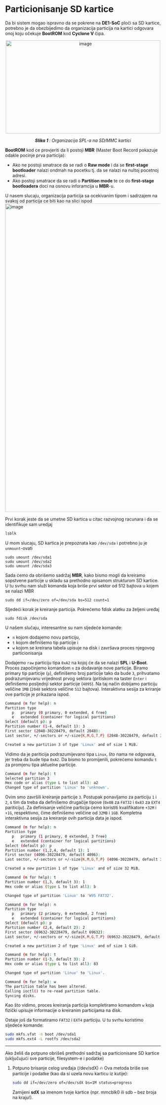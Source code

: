 # Particionisanje SD kartice

Da bi sistem mogao ispravno da se pokrene na **DE1-SoC** ploči sa SD kartice,
potrebno je da obezbijedimo da organizacija particija na kartici odgovara onoj koju očekuje
**BootROM** kod **Cyclone V** čipa.

<p align="center">
  <img width="500" height="300" alt="image" src="https://github.com/user-attachments/assets/432c1639-7754-4778-af14-cc7d98619365" />
</p>
<p align="center"><i><b>Slika 1 </b>: Organizacija SPL-a na SD/MMC kartici</i></p>



**BootROM** kod ce provjeriti da li postoji **MBR** (Master Boot Record pokazuje odakle pocinje prva particija):
- Ako ne postoji smatrace da se radi o **Raw mode** i da se **first-stage bootloader** nalazi ondmah na pocetku tj. da se nalazi na nultoj pocetnoj adresi.
- Ako postoji smatrace da se radi o **Partition mode** te ce do **first-stage bootloadera** doci na osnovu inforamcija u **MBR**-u.


U nasem slucaju, organizacija particija sa ocekivanim tipom i sadrzajem na svakoj od particija ce biti kao na slici ispod
<img width="2514" height="995" alt="image" src="https://github.com/user-attachments/assets/64a544b4-8357-41a3-8121-0ed78d8c7a50" />

Prvi korak jeste da se umetne SD kartica u citac razvojnog racunara i da se identifikuje
sam uredjaj
```bash
lsblk
```
U mom slucaju, SD kartica je prepoznata kao `/dev/sda` i potrebno ju je `unmount`-ovati
```
sudo umount /dev/sda1
sudo umount /dev/sda2
sudo umount /dev/sda3
```
Sada ćemo da obrišemo sadržaj **MBR**, kako bismo mogli da kreiramo sopstvene particije u skladu sa prethodno opisanom strukturom SD kartice. U tu svrhu nam služi komanda koja briše prvi sektor od 512 bajtova u kojem se nalazi MBR
```
sudo dd if=/dev/zero of=/dev/sda bs=512 count=1
```
Sljedeći korak je kreiranje particija. Pokrećemo fdisk alatku za željeni uređaj
```
sudo fdisk /dev/sda
```
U našem slučaju, interesantne su nam sljedeće komande:
- `n` kojom dodajemo novu particiju,
- `t` kojom definišemo tip particije i
- `w` kojom se kreirana tabela upisuje na disk i završava proces njegovog particionisanja</br>

Dodajemo `raw` particiju tipa `0xA2` na kojoj će da se nalazi **SPL** i **U-Boot**. Proces započinjemo komandom `n` za dodavanje nove particije. Biramo primary tip particije (`p`), definišemo broj particije tako da bude `3`, prihvatamo podrazumijevanu vrijednost prvog sektora (pritiskom na taster `Enter` i definišemo posljednji sektor particije (`4095`). Na taj način dobijamo particiju veličine `1MB` (`2048` sektora veličine `512` bajtova). Interaktivna sesija za kriranje ove particije je prikazana ispod.
```bash
Command (m for help): n
Partition type
   p   primary (0 primary, 0 extended, 4 free)
   e   extended (container for logical partitions)
Select (default p): p
Partition number (1-4, default 1): 3
First sector (2048-30228479, default 2048): 
Last sector, +/-sectors or +/-size{K,M,G,T,P} (2048-30228479, default 30228479): 4095

Created a new partition 3 of type 'Linux' and of size 1 MiB.
```
Vidimo da je pariticija podrazumijevano tipa `Linux`, što nama ne odgovara, jer treba da bude tipa `0xA2`. Da bismo to promijenili, pokrećemo komandu `t` za promjenu tipa aktuelne particije.
```bash
Command (m for help): t
Selected partition 3
Hex code or alias (type L to list all): a2
Changed type of partition 'Linux' to 'unknown'.
```
Ovim smo završili kreiranje particije `3`. Postupak ponavljamo za particiju `1` i `2`, s tim da treba da definišemo drugačije tipove (`0x0B` za `FAT32` i `0x83` za `EXT4` pariticiju). Za definisanje veličine particija ćemo koristiti kvalifikatore `+32M` i `+1G`, respektivno, čime definišemo veličine od `32MB` i `1GB`. Kompletna interaktivna sesija za kreiranje ovih particija data je ispod.
```bash
Command (m for help): n
Partition type
   p   primary (1 primary, 0 extended, 3 free)
   e   extended (container for logical partitions)
Select (default p): p
Partition number (1,2,4, default 1): 1
First sector (4096-30228479, default 4096): 
Last sector, +/-sectors or +/-size{K,M,G,T,P} (4096-30228479, default 30228479): +32M

Created a new partition 1 of type 'Linux' and of size 32 MiB.

Command (m for help): t
Partition number (1,3, default 3): 1
Hex code or alias (type L to list all): b

Changed type of partition 'Linux' to 'W95 FAT32'.

Command (m for help): n
Partition type
   p   primary (2 primary, 0 extended, 2 free)
   e   extended (container for logical partitions)
Select (default p): p
Partition number (2,4, default 2): 2
First sector (69632-30228479, default 69632): 
Last sector, +/-sectors or +/-size{K,M,G,T,P} (69632-30228479, default 30228479): +1G

Created a new partition 2 of type 'Linux' and of size 1 GiB.

Command (m for help): t
Partition number (1-3, default 3): 2
Hex code or alias (type L to list all): 83

Changed type of partition 'Linux' to 'Linux'.

Command (m for help): w
The partition table has been altered.
Calling ioctl() to re-read partition table.
Syncing disks.
```
Kao što vidimo, proces kreiranja particija kompletiramo komandom `w` koja fizički upisuje informacije o kreiranim particijama na disk.


Ostaje još da formatiramo `FAT32` i `EXT4` particiju. U tu svrhu koristimo sljedeće komande:
```bash
sudo mkfs.vfat -n boot /dev/sda1
sudo mkfs.ext4 -L rootfs /dev/sda2
```


------------------------------------------------

Ako želiš da potpuno obrišeš prethodni sadržaj sa particionisane SD kartice (uključujući sve particije, filesystem-e i podatke)
1. Potpuno brisanje celog uređaja (/dev/sdX) 🔥
   Ova metoda briše sve particije i podatke (kao da si uzela novu karticu iz kutije):
   ```bash
   sudo dd if=/dev/zero of=/dev/sdX bs=1M status=progress
   ```
   Zamijeni **sdX** sa imenom tvoje kartice (npr. mmcblk0 ili sdb – bez broja na kraju!).



















